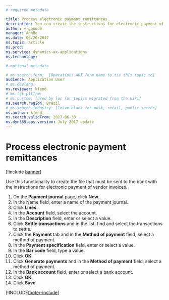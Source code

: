 ```yaml
---
# required metadata

title: Process electronic payment remittances
description: You can create the instructions for electronic payment of vendor invoices that must be sent to the bank.
author: v-gonode
manager: AnnBe
ms.date: 06/20/2017
ms.topic: article
ms.prod: 
ms.service: dynamics-ax-applications
ms.technology: 

# optional metadata

# ms.search.form:  [Operations AOT form name to tie this topic to]
audience: Application User
# ms.devlang: 
ms.reviewer: kfend
# ms.tgt_pltfrm: 
# ms.custom: [used by loc for topics migrated from the wiki]
ms.search.region: Brazil 
# ms.search.industry: [leave blank for most, retail, public sector]
ms.author: kfend
ms.search.validFrom: 2017-06-30
ms.dyn365.ops.version: July 2017 update
---
```


# Process electronic payment remittances

[!include [banner](../includes/banner.md)]

Use this functionality to create the file that must be sent to the bank with the instructions for electronic payment of vendor invoices.

1.	On the **Payment journal** page, click **New**.
3.	In the Name field, enter a name of the payment journal.
4.	Click **Lines**.
5.	In the **Account** field, select the account.
6.	In the **Description** field, enter or select a value.
7.	Click **Settle transactions** and in the list, find and select the transactions to settle.
8.	Click the **Payment** tab and in the **Method of payment** field, select a method of payment.
9.	In the **Payment specification** field, enter or select a value.
10.	In the **Bar code** field, type a value.
11.	Click **OK**.
12.	Click **Generate payments** and in the **Method of payment** field, select a method of payment.
13.	In the **Bank account** field, enter or select a bank account.
14.	Click **OK**.
15.	Click **Save**.




[!INCLUDE[footer-include](../../includes/footer-banner.md)]